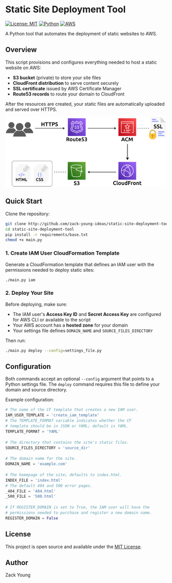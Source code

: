 # Static Site Deployment Tool

[![License: MIT](https://img.shields.io/badge/License-MIT-blue.svg)](https://opensource.org/licenses/MIT)
[![Python](https://img.shields.io/badge/Python-3.12-3776AB.svg?style=flat&logo=python&logoColor=white)](https://www.python.org)
[![AWS](https://img.shields.io/badge/AWS-orange?logo=amazonaws)](https://aws.amazon.com)

A Python tool that automates the deployment of static websites to AWS.

## Overview

This script provisions and configures everything needed to host a static website on AWS:

- **S3 bucket** (private) to store your site files  
- **CloudFront distribution** to serve content securely  
- **SSL certificate** issued by AWS Certificate Manager  
- **Route53 records** to route your domain to CloudFront  

After the resources are created, your static files are automatically uploaded and served over HTTPS.

<p>
  <img src="./assets/diagram.png" alt="AWS resource diagram" />
</p>

## Quick Start

Clone the repository:

```bash
git clone http://github.com/zack-young-ideas/static-site-deployment-tool
cd static-site-deployment-tool
pip install -r requirements/base.txt
chmod +x main.py
```

### 1. Create IAM User CloudFormation Template

Generate a CloudFormation template that defines an IAM user with the permissions needed to deploy static sites:

```bash
./main.py iam
```

### 2. Deploy Your Site

Before deploying, make sure:
- The IAM user's **Access Key ID** and **Secret Access Key** are configured for AWS CLI or available to the script
- Your AWS account has a **hosted zone** for your domain
- Your settings file defines `DOMAIN_NAME` and `SOURCE_FILES_DIRECTORY`

Then run:

```bash
./main.py deploy --config=settings_file.py
```

## Configuration

Both commands accept an optional `--config` argument that points to a Python settings file. The `deploy` command requires this file to define your domain and source directory.

Example configuration:

```python
# The name of the CF template that creates a new IAM user.
IAM_USER_TEMPLATE = 'create_iam_template'
# The TEMPLATE_FORMAT variable indicates whether the CF
# template should be in JSON or YAML; default is YAML.
TEMPLATE_FORMAT = 'YAML'

# The directory that contains the site's static files.
SOURCE_FILES_DIRECTORY = 'source_dir'

# The domain name for the site.
DOMAIN_NAME = 'example.com'

# The homepage of the site; defaults to index.html.
INDEX_FILE = 'index.html'
# The default 404 and 500 error pages.
_404_FILE = '404.html'
_500_FILE = '500.html'

# If REGISTER_DOMAIN is set to True, the IAM user will have the
# permissions needed to purchase and register a new domain name.
REGISTER_DOMAIN = False
```

## License

This project is open source and available under the [MIT License](LICENSE).

## Author

Zack Young
